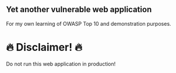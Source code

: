 ## Yet another vulnerable web application
For my own learning of OWASP Top 10 and demonstration purposes.

# 🔥 Disclaimer! 🔥
Do not run this web application in production!